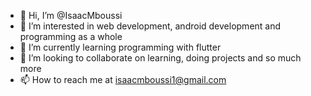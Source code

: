 - 👋 Hi, I’m @IsaacMboussi
- 👀 I’m interested in web development, android development and programming as a whole
- 🌱 I’m currently learning programming with flutter
- 💞️ I’m looking to collaborate on learning, doing projects and so much more
- 📫 How to reach me at isaacmboussi1@gmail.com

<!---
IsaacMboussi/IsaacMboussi is a ✨ special ✨ repository because its `README.md` (this file) appears on your GitHub profile.
You can click the Preview link to take a look at your changes.
--->
